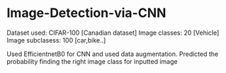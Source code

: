 # Image-Detection-via-CNN

Dataset used: CIFAR-100 [Canadian dataset]
Image classes: 20       [Vehicle]
Image subclasess: 100   [car,bike..]

Used EfficientnetB0 for CNN and used data augmentation.
Predicted the probability finding the right image class for inputted image
